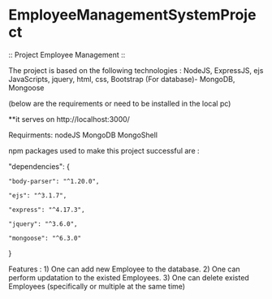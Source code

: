 # EmployeeManagementSystemProject

:: Project Employee Management ::

The project is based on the following technologies :
NodeJS, ExpressJS, ejs JavaScripts, jquery, html, css, Bootstrap
(For database)- MongoDB, Mongoose

(below are the requirements or need to be installed in the local pc)

**it serves on http://localhost:3000/

Requirments:
        nodeJS
        MongoDB
        MongoShell
        

npm packages used to make this project successful are :

  "dependencies": {

    "body-parser": "^1.20.0",

    "ejs": "^3.1.7",

    "express": "^4.17.3",

    "jquery": "^3.6.0",

    "mongoose": "^6.3.0"

  }

Features :
        1) One can add new Employee to the database.
        2) One can perform updatation to the existed Employees.
        3) One can delete existed Employees (specifically or multiple at the same time)
